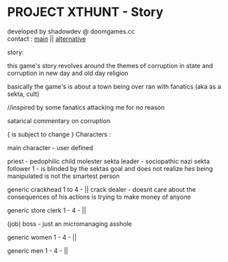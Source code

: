 # PROJECT XTHUNT - Story
developed by shadowdev @ doomgames.cc <br>
contact : <a href="mailto:shadowdevreal@protonmail.com">main</a> || <a href="https://x.com/DoomGamescc">alternative</a>

story: 

this game's story revolves around the themes of corruption in state and<br>
corruption in new day and old day religion

basically the game's is about a town being over ran with fanatics (aka as a sekta, cult) 

//inspired by some fanatics attacking me for no reason

satarical commentary on corruption

{ is subject to change }
Characters :

main character - user defined

priest - pedophilic child molester 
sekta leader - sociopathic nazi
sekta follower 1 - is blinded by the sektas goal and does not realize hes being manipulated is not the smartest person

generic crackhead 1 to 4 - ||
crack dealer - doesnt care about the consequences of his actions is trying to make money of anyone

generic store clerk 1 - 4 - ||

(job) boss - just an micromanaging asshole

generic women 1 - 4 - ||

generic men 1 - 4 - ||







